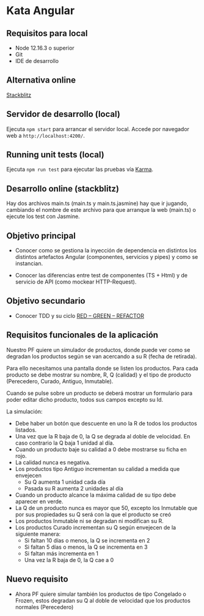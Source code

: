 # Kata Angular

## Requisitos para local

* Node 12.16.3 o superior
* Git
* IDE de desarrollo

## Alternativa online

[Stackblitz](https://stackblitz.com/edit/angular-tdd-example-26gbu8)

## Servidor de desarrollo (local)

Ejecuta `npm start` para arrancar el servidor local. Accede por navegador  web a `http://localhost:4200/`.

## Running unit tests (local)

Ejecuta `npm run test` para ejecutar las pruebas vía [Karma](https://karma-runner.github.io).

## Desarrollo online (stackblitz)

Hay dos archivos main.ts (main.ts y main.ts.jasmine) hay que ir jugando, cambiando el nombre de este archivo para que arranque la web (main.ts) o ejecute los test con Jasmine.

## Objetivo principal

* Conocer como se gestiona la inyección de dependencia en distintos los distintos artefactos Angular (componentes, servicios y pipes) y como se instancian.

* Conocer las diferencias entre test de componentes (TS + Html) y de servicio de API (como mockear HTTP-Request).

## Objetivo secundario

* Conocer TDD y su ciclo [RED – GREEN – REFACTOR](https://softwarecrafters.io/javascript/tdd-test-driven-development)

## Requisitos funcionales de la aplicación

Nuestro PF quiere un simulador de productos, donde puede ver como se degradan los productos según se van acercando a su R (fecha de retirada).

Para ello necesitamos una pantalla donde se listen los productos. Para cada producto se debe mostrar su nombre, R, Q (calidad) y el tipo de producto (Perecedero, Curado, Antiguo, Inmutable).

Cuando se pulse sobre un producto se deberá mostrar un formulario para poder editar dicho producto, todos sus campos excepto su Id.

La simulación:

* Debe haber un botón que descuente en uno la R de todos los productos listados.
* Una vez que la R baja de 0, la Q se degrada al doble de velocidad. En caso contrario la Q baja 1 unidad al día.
* Cuando un producto baje su calidad a 0 debe mostrarse su ficha en rojo.
* La calidad nunca es negativa.
* Los productos tipo Antiguo incrementan su calidad a medida que envejecen
  * Su Q aumenta 1 unidad cada día
  * Pasada su R aumenta 2 unidades al día
* Cuando un producto alcance la máxima calidad de su tipo debe aparecer en verde.
* La Q de un producto nunca es mayor que 50, excepto los Inmutable que por sus propiedades su Q será con la que el producto se creó
* Los productos Inmutable ni se degradan ni modifican su R.
* Los productos Curado incrementan su Q según envejecen de la siguiente manera:
  * Si faltan 10 días o menos, la Q se incrementa en 2
  * Si faltan 5 días o menos, la Q se incrementa en 3
  * Si faltan más incrementa en 1
  * Una vez la R baja de 0, la Q cae a 0

## Nuevo requisito

* Ahora PF quiere simular también los productos de tipo Congelado o Frozen, estos degradan su Q al doble de velocidad que los productos normales (Perecedero)

